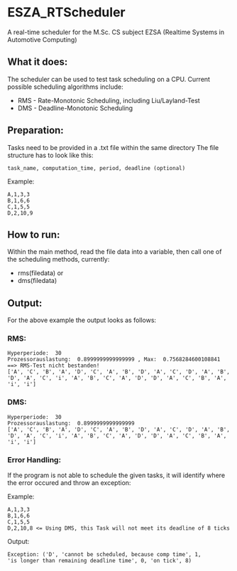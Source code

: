 # ESZA_RTScheduler

A real-time scheduler for the M.Sc. CS subject EZSA (Realtime Systems in Automotive Computing)

## What it does:

The scheduler can be used to test task scheduling on a CPU.
Current possible scheduling algorithms include:
* RMS - Rate-Monotonic Scheduling, including Liu/Layland-Test
* DMS - Deadline-Monotonic Scheduling

## Preparation:

Tasks need to be provided in a .txt file within the same directory
The file structure has to look like this:
```
task_name, computation_time, period, deadline (optional)
```
Example:
```
A,1,3,3
B,1,6,6
C,1,5,5
D,2,10,9
```
## How to run:

Within the main method, read the file data into a variable,
then call one of the scheduling methods, currently:
* rms(filedata) or
* dms(filedata)

## Output:
For the above example the output looks as follows:

### RMS:
```
Hyperperiode:  30
Prozessorauslastung:  0.8999999999999999 , Max:  0.7568284600108841
==> RMS-Test nicht bestanden!
['A', 'C', 'B', 'A', 'D', 'C', 'A', 'B', 'D', 'A', 'C', 'D', 'A', 'B', 
'D', 'A', 'C', 'i', 'A', 'B', 'C', 'A', 'D', 'D', 'A', 'C', 'B', 'A', 'i', 'i']
```

### DMS:
```
Hyperperiode:  30
Prozessorauslastung:  0.8999999999999999
['A', 'C', 'B', 'A', 'D', 'C', 'A', 'B', 'D', 'A', 'C', 'D', 'A', 'B', 
'D', 'A', 'C', 'i', 'A', 'B', 'C', 'A', 'D', 'D', 'A', 'C', 'B', 'A', 'i', 'i']
```

### Error Handling:
If the program is not able to schedule the given tasks, it will identify where the error occured and throw an exception:

Example:
```
A,1,3,3
B,1,6,6
C,1,5,5
D,2,10,8 <= Using DMS, this Task will not meet its deadline of 8 ticks
```
Output:
```
Exception: ('D', 'cannot be scheduled, because comp time', 1, 
'is longer than remaining deadline time', 0, 'on tick', 8)
```


